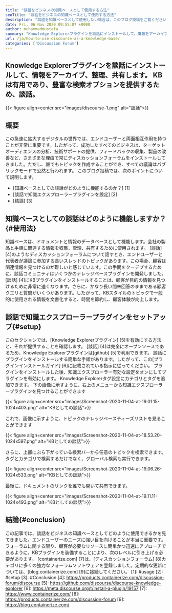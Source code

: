 ```yaml
---
title: "談話をビジネスの知識ベースとして使用する方法" 
seoTitle: "談話をビジネスの知識ベースとして使用する方法" 
description: "談話を知識ベースとして使用したい場合は、このブログ投稿をご覧ください。今日それを有効にし、あなたの会社の文書のライブバージョンを共有する" 
date: Fri, 06 Nov 2020 09:55:07 +0000
author: muhammadmustafa
summary: "Knowledge Explorerプラグインを談話にインストールして、情報をアーカイブ、整理、共有します。 KBは有用であり、豊富な検索オプションを提供するため、談話。" 
url: /ja/how-to-use-discourse-as-a-knowledge-base/
categories: ['Discussion Forum']
---
```


## Knowledge Explorerプラグインを談話にインストールして、情報をアーカイブ、整理、共有します。 KBは有用であり、豊富な検索オプションを提供するため、談話。

{{< figure align=center src="images/discourse-1.png" alt="談話">}}


## 概要
この急速に拡大するデジタルの世界では、エンドユーザーと両面相互作用を持つことが非常に重要です。したがって、成功したすべてのビジネスは、ターゲットオーディエンスの分析、技術サポートの提供、フィードバックの収集、製品の改善など、さまざまな理由で常にディスカッションフォーラムをインストールしてきました。ただし、誰でもトピックを作成することができ、すべての議論はパブリックモードで公然と行われます。
このブログ投稿では、次のポイントについて説明します。
  * [知識ベースとしての談話がどのように機能するのか？] [1]
  * [談話で知識エクスプローラープラグインを設定] [2]
  * [結論] [3]

## 知識ベースとしての談話はどのように機能しますか？ {#使用法}
知識ベースは、ドキュメントと情報のデータベースとして機能します。会社の製品と手順に関連する情報を収集、管理、共有するために使用されます。 [談話] [4]のようなディスカッションフォーラムについて話すとき、エンドユーザーと代表者が議論に参加する長いスレッドのトピックがあります。この場合、顧客は関連情報を見つけるのが難しいと感じています。この手間をクーデプするために、談話コミュニティはいくつかのナレッジベースプラグインを開発しました。
[談話] [4]にKBプラグインをインストールすることは、顧客が目的の情報を見つけるために非常に速くなります。さらに、かなり長い間未回答のままである顧客クエリと質問がいくつかあります。したがって、KBスタイルのトピックで一般的に使用される情報を文書化すると、時間を節約し、顧客体験が向上します。

## 談話で知識エクスプローラープラグインをセットアップ{#setup}
このセクションでは、[Knowledge Explorerプラグイン] [5]を有効にする方法と、それが提供することを確認します。
[談話] [4]は完全にオープンソースであるため、Knowledge Explorerプラグインは[github] [5]で利用できます。
談話にプラグインをインストールする簡単な手順があります。したがって、この[プラグインインストールガイド] [6]に記載されている指示に従ってください。
プラグインをインストールした後、知識エクスプローラー有効な設定をオンにしてプラグインを有効にします。 Knowledge Explorerタグ設定にカテゴリとタグを追加できます。
下の画像に示すように、右上のメニューから知識エクスプローラープラグインを見つけることができます

{{< figure align=center src="images/Screenshot-2020-11-04-at-19.01.15-1024x403.png" alt="KBとしての談話">}}

これで、画像に示すように、トピックのナレッジベースティーズリストを見ることができます

{{< figure align=center src="images/Screenshot-2020-11-04-at-18.53.20-1024x597.png" alt="KBとしての談話">}}

さらに、上部にぶら下がっている検索バーから任意のトピックを検索できます。タグとカテゴリで検索するだけでなく、グローバル検索も実行できます。

{{< figure align=center src="images/Screenshot-2020-11-04-at-19.06.26-1024x533.png" alt="KBとしての談話">}}

最後に、ドキュメントのリンクを誰でも開いて共有できます。

{{< figure align=center src="images/Screenshot-2020-11-04-at-19.11.11-1024x493.png" alt="KBとしての談話">}}


## 結論{#conclusion}
この記事では、談話をビジネスの知識ベースとしてどのように使用できるかを見てきました。エンドユーザーのニーズに強い目を向けることが本当に重要です。フォーラムに関する限り、顧客が必要なリソースに簡単かつ迅速にアプローチできるように、KBプラグインを装備することにより、次のレベルに引き上げる必要があります。
[containerize.com] [7]は、[ディスカッションフォーラム] [8]カテゴリに多くの強力なフォーラムソフトウェアを登録しました。定期的な更新については、[blog.containerize.com] [9]に接続してください。
[1]: #usage
[2]: #setup
[3]: #Conclusion
[4]: https://products.containerize.com/discussion-forum/discourse
[5]: https://github.com/discourse/discourse-knowledge-explorer
[6]: https://meta.discourse.org/t/install-a-plugin/19157
[7]: https://www.containerize.com/
[8]: https://products.containerize.com/discussion-forum
[9]: https://blog.containerize.com/
